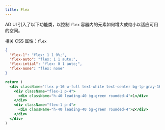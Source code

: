 ```yaml
---
title: Flex
---
```


AD UI 引入了以下功能类，以控制 `flex` 容器内的元素如何增大或缩小以适应可用的空间。

相关 CSS 属性：`flex`

```json classes
{
  "flex-1": "flex: 1 1 0%;",
  "flex-auto": "flex: 1 1 auto;",
  "flex-intial": "flex: 0 1 auto;",
  "flex-none": "flex: none"
}
```

```jsx acss
return (
  <div className="flex p-16 w-full text-white text-center bg-tp-gray-100 rounded-4">
    <div className="flex-1 p-4">
      <div className="h-40 leading-40 bg-green rounded-4">1</div>
    </div>
    <div className="flex-1 p-4">
      <div className="h-40 leading-40 bg-green rounded-4">2</div>
    </div>
  </div>
)
```
